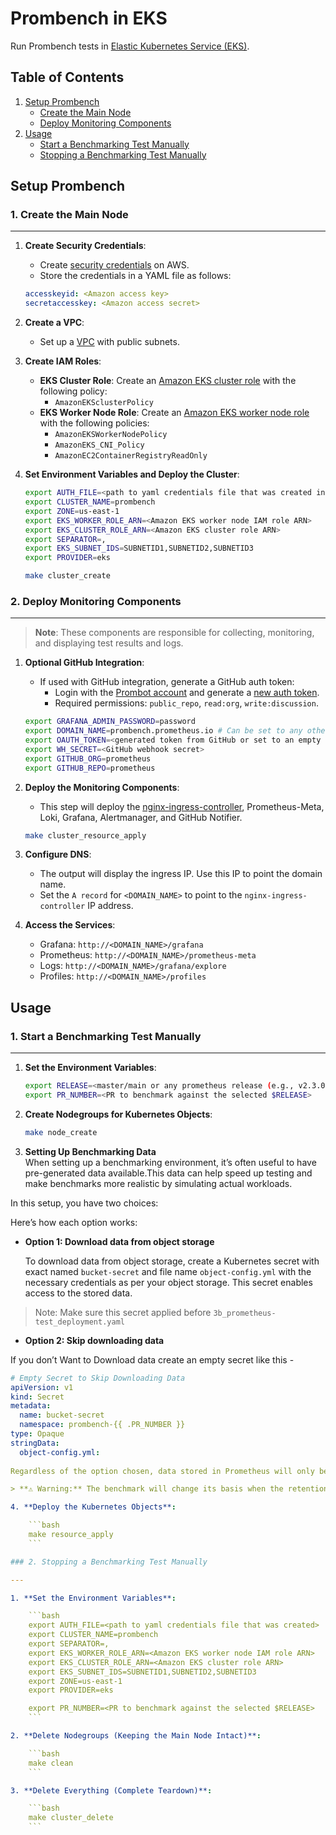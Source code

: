 # Prombench in EKS

Run Prombench tests in [Elastic Kubernetes Service (EKS)](https://aws.amazon.com/eks/).

## Table of Contents

1. [Setup Prombench](#setup-prombench)
    - [Create the Main Node](#create-the-main-node)
    - [Deploy Monitoring Components](#deploy-monitoring-components)
2. [Usage](#usage)
    - [Start a Benchmarking Test Manually](#start-a-benchmarking-test-manually)
    - [Stopping a Benchmarking Test Manually](#stopping-a-benchmarking-test-manually)

## Setup Prombench

### 1. Create the Main Node

---

1. **Create Security Credentials**:
    - Create [security credentials](https://docs.aws.amazon.com/general/latest/gr/aws-sec-cred-types.html) on AWS.
    - Store the credentials in a YAML file as follows:

    ```yaml
    accesskeyid: <Amazon access key>
    secretaccesskey: <Amazon access secret>
    ```

2. **Create a VPC**:
    - Set up a [VPC](https://docs.aws.amazon.com/eks/latest/userguide/create-public-private-vpc.html) with public subnets.

3. **Create IAM Roles**:
    - **EKS Cluster Role**: Create an [Amazon EKS cluster role](https://docs.aws.amazon.com/eks/latest/userguide/service_IAM_role.html) with the following policy:
        - `AmazonEKSclusterPolicy`
    - **EKS Worker Node Role**: Create an [Amazon EKS worker node role](https://docs.aws.amazon.com/eks/latest/userguide/worker_node_IAM_role.html) with the following policies:
        - `AmazonEKSWorkerNodePolicy`
        - `AmazonEKS_CNI_Policy`
        - `AmazonEC2ContainerRegistryReadOnly`

4. **Set Environment Variables and Deploy the Cluster**:

    ```bash
    export AUTH_FILE=<path to yaml credentials file that was created in the last step>
    export CLUSTER_NAME=prombench
    export ZONE=us-east-1
    export EKS_WORKER_ROLE_ARN=<Amazon EKS worker node IAM role ARN>
    export EKS_CLUSTER_ROLE_ARN=<Amazon EKS cluster role ARN>
    export SEPARATOR=, 
    export EKS_SUBNET_IDS=SUBNETID1,SUBNETID2,SUBNETID3
    export PROVIDER=eks

    make cluster_create
    ```

### 2. Deploy Monitoring Components

---

> **Note**: These components are responsible for collecting, monitoring, and displaying test results and logs.

1. **Optional GitHub Integration**:
    - If used with GitHub integration, generate a GitHub auth token:
        - Login with the [Prombot account](https://github.com/prombot) and generate a [new auth token](https://github.com/settings/tokens).
        - Required permissions: `public_repo`, `read:org`, `write:discussion`.

    ```bash
    export GRAFANA_ADMIN_PASSWORD=password
    export DOMAIN_NAME=prombench.prometheus.io # Can be set to any other custom domain or an empty string if not used with the GitHub integration.
    export OAUTH_TOKEN=<generated token from GitHub or set to an empty string " ">
    export WH_SECRET=<GitHub webhook secret>
    export GITHUB_ORG=prometheus
    export GITHUB_REPO=prometheus
    ```

2. **Deploy the Monitoring Components**:
    - This step will deploy the [nginx-ingress-controller](https://github.com/kubernetes/ingress-nginx), Prometheus-Meta, Loki, Grafana, Alertmanager, and GitHub Notifier.

    ```bash
    make cluster_resource_apply
    ```

3. **Configure DNS**:
    - The output will display the ingress IP. Use this IP to point the domain name.
    - Set the `A record` for `<DOMAIN_NAME>` to point to the `nginx-ingress-controller` IP address.

4. **Access the Services**:
    - Grafana: `http://<DOMAIN_NAME>/grafana`
    - Prometheus: `http://<DOMAIN_NAME>/prometheus-meta`
    - Logs: `http://<DOMAIN_NAME>/grafana/explore`
    - Profiles: `http://<DOMAIN_NAME>/profiles`

## Usage

### 1. Start a Benchmarking Test Manually

---

1. **Set the Environment Variables**:

    ```bash
    export RELEASE=<master/main or any prometheus release (e.g., v2.3.0)>
    export PR_NUMBER=<PR to benchmark against the selected $RELEASE>
    ```

2. **Create Nodegroups for Kubernetes Objects**:

    ```bash
    make node_create
    ```
3. **Setting Up Benchmarking Data**    
 When setting up a benchmarking environment, it’s often useful to have pre-generated data available.This data can help speed up testing and make benchmarks more realistic by simulating actual workloads.

In this setup, you have two choices:

Here’s how each option works:
- **Option 1: Download data from object storage**

   To download data from object storage, create a Kubernetes secret with exact named `bucket-secret` and file name ```object-config.yml```  with the necessary credentials as per your object storage. This secret enables access to the stored data.
> Note: Make sure this secret applied before ```3b_prometheus-test_deployment.yaml```

- **Option 2: Skip downloading data**

If you don’t Want to Download data create an empty secret like this -

```yaml
# Empty Secret to Skip Downloading Data
apiVersion: v1
kind: Secret
metadata:
  name: bucket-secret
  namespace: prombench-{{ .PR_NUMBER }} 
type: Opaque
stringData:
  object-config.yml: 
 
Regardless of the option chosen, data stored in Prometheus will only be retained based on the configured retention settings (`--storage.tsdb.retention.size`). 

> **⚠️ Warning:** The benchmark will change its basis when the retention size limit is reached and older downloaded blocks are deleted. Ensure that you have sufficient retention settings configured to avoid data loss that could affect benchmarking results. 

4. **Deploy the Kubernetes Objects**:

    ```bash
    make resource_apply
    ```

### 2. Stopping a Benchmarking Test Manually

---

1. **Set the Environment Variables**:

    ```bash
    export AUTH_FILE=<path to yaml credentials file that was created>
    export CLUSTER_NAME=prombench
    export SEPARATOR=,
    export EKS_WORKER_ROLE_ARN=<Amazon EKS worker node IAM role ARN>
    export EKS_CLUSTER_ROLE_ARN=<Amazon EKS cluster role ARN>
    export EKS_SUBNET_IDS=SUBNETID1,SUBNETID2,SUBNETID3
    export ZONE=us-east-1
    export PROVIDER=eks

    export PR_NUMBER=<PR to benchmark against the selected $RELEASE>
    ```

2. **Delete Nodegroups (Keeping the Main Node Intact)**:

    ```bash
    make clean
    ```

3. **Delete Everything (Complete Teardown)**:

    ```bash
    make cluster_delete
    ```
